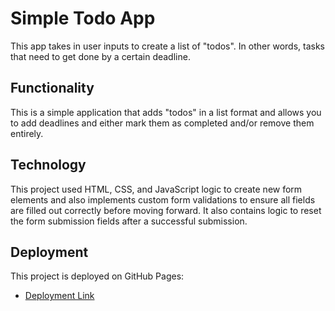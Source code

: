 # Simple Todo App

This app takes in user inputs to create a list of "todos". In other words, tasks that need to get done by a certain deadline.

## Functionality

This is a simple application that adds "todos" in a list format and allows you to add deadlines and either mark them as completed and/or remove them entirely.

## Technology

This project used HTML, CSS, and JavaScript logic to create new form elements and also implements custom form validations to ensure all fields are filled out correctly before moving forward. It also contains logic to reset the form submission fields after a successful submission.

## Deployment

This project is deployed on GitHub Pages:

- [Deployment Link](https://zmarks00.github.io/se_project_todo-app/)
